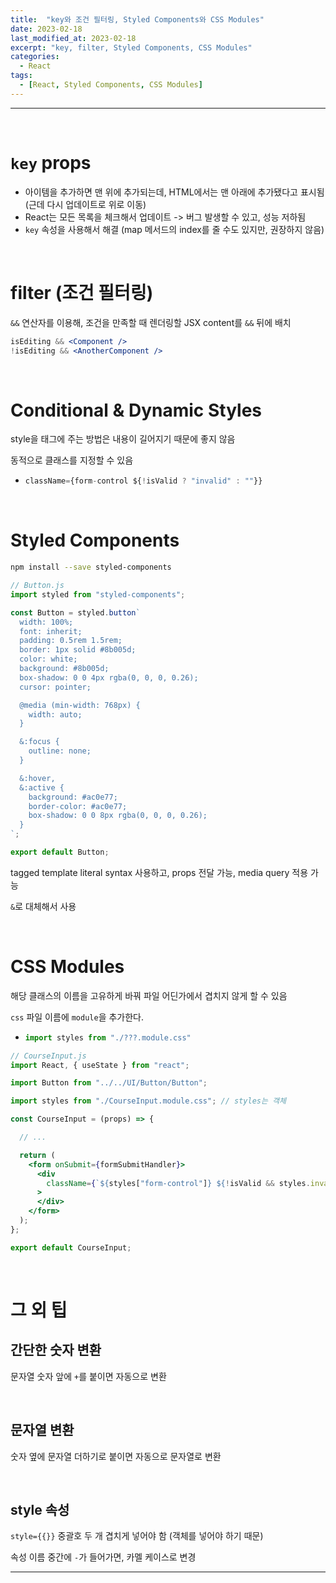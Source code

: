 ```yaml
---
title:  "key와 조건 필터링, Styled Components와 CSS Modules"
date: 2023-02-18
last_modified_at: 2023-02-18
excerpt: "key, filter, Styled Components, CSS Modules"
categories:
  - React
tags:
  - [React, Styled Components, CSS Modules]
---
```


---

<br>

# `key` props

- 아이템을 추가하면 맨 위에 추가되는데, HTML에서는 맨 아래에 추가됐다고 표시됨 (근데 다시 업데이트로 위로 이동)
- React는 모든 목록을 체크해서 업데이트 -> 버그 발생할 수 있고, 성능 저하됨
- `key` 속성을 사용해서 해결 (map 메서드의 index를 줄 수도 있지만, 권장하지 않음)

<br>

# filter (조건 필터링)

`&&` 연산자를 이용해, 조건을 만족할 때 렌더링할 JSX content를 `&&` 뒤에 배치

```jsx
isEditing && <Component />
!isEditing && <AnotherComponent />
```

<br>

# Conditional & Dynamic Styles

style을 태그에 주는 방법은 내용이 길어지기 때문에 좋지 않음

동적으로 클래스를 지정할 수 있음

- ```jsx
  className={form-control ${!isValid ? "invalid" : ""}}
  ```

<br>

# Styled Components

```sh
npm install --save styled-components
```

```jsx
// Button.js
import styled from "styled-components";

const Button = styled.button`
  width: 100%;
  font: inherit;
  padding: 0.5rem 1.5rem;
  border: 1px solid #8b005d;
  color: white;
  background: #8b005d;
  box-shadow: 0 0 4px rgba(0, 0, 0, 0.26);
  cursor: pointer;

  @media (min-width: 768px) {
    width: auto;
  }

  &:focus {
    outline: none;
  }

  &:hover,
  &:active {
    background: #ac0e77;
    border-color: #ac0e77;
    box-shadow: 0 0 8px rgba(0, 0, 0, 0.26);
  }
`;

export default Button;
```

tagged template literal syntax 사용하고, props 전달 가능, media query 적용 가능

`&`로 대체해서 사용

<br>

# CSS Modules

해당 클래스의 이름을 고유하게 바꿔 파일 어딘가에서 겹치지 않게 할 수 있음

`css` 파일 이름에 `module`을 추가한다.

- ```jsx
  import styles from "./???.module.css"
  ```

```jsx
// CourseInput.js
import React, { useState } from "react";

import Button from "../../UI/Button/Button";

import styles from "./CourseInput.module.css"; // styles는 객체

const CourseInput = (props) => {

  // ...

  return (
    <form onSubmit={formSubmitHandler}>
      <div
        className={`${styles["form-control"]} ${!isValid && styles.invalid}`}
      >
      </div>
    </form>
  );
};

export default CourseInput;
```

<br>

# 그 외 팁

## 간단한 숫자 변환

문자열 숫자 앞에 `+`를 붙이면 자동으로 변환

<br>

## 문자열 변환

숫자 옆에 문자열 더하기로 붙이면 자동으로 문자열로 변환

<br>

## style 속성

`style={{}}` 중괄호 두 개 겹치게 넣어야 함 (객체를 넣어야 하기 때문)

속성 이름 중간에 `-`가 들어가면, 카멜 케이스로 변경

---
